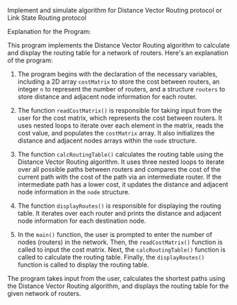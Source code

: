 Implement and simulate algorithm for Distance Vector Routing protocol or Link State Routing protocol

Explanation for the Program:

This program implements the Distance Vector Routing algorithm to calculate and display the routing table for a network of routers. Here's an explanation of the program:

1. The program begins with the declaration of the necessary variables, including a 2D array `costMatrix` to store the cost between routers, an integer `n` to represent the number of routers, and a structure `routers` to store distance and adjacent node information for each router.

2. The function `readCostMatrix()` is responsible for taking input from the user for the cost matrix, which represents the cost between routers. It uses nested loops to iterate over each element in the matrix, reads the cost value, and populates the `costMatrix` array. It also initializes the distance and adjacent nodes arrays within the `node` structure.

3. The function `calcRoutingTable()` calculates the routing table using the Distance Vector Routing algorithm. It uses three nested loops to iterate over all possible paths between routers and compares the cost of the current path with the cost of the path via an intermediate router. If the intermediate path has a lower cost, it updates the distance and adjacent node information in the `node` structure.

4. The function `displayRoutes()` is responsible for displaying the routing table. It iterates over each router and prints the distance and adjacent node information for each destination node.

5. In the `main()` function, the user is prompted to enter the number of nodes (routers) in the network. Then, the `readCostMatrix()` function is called to input the cost matrix. Next, the `calcRoutingTable()` function is called to calculate the routing table. Finally, the `displayRoutes()` function is called to display the routing table.

The program takes input from the user, calculates the shortest paths using the Distance Vector Routing algorithm, and displays the routing table for the given network of routers.
